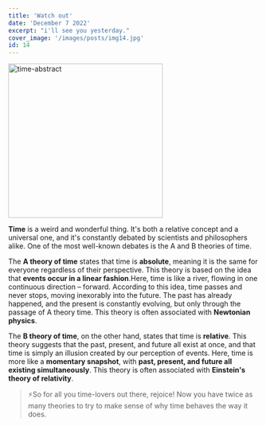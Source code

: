 ```yaml
---
title: 'Watch out'
date: 'December 7 2022'
excerpt: "i'll see you yesterday."
cover_image: '/images/posts/img14.jpg'
id: 14
---
```


<img src='/images/posts/img14.jpg' width='310' alt='time-abstract' />

**Time** is a weird and wonderful thing. It's both a relative concept and a universal one, and it's constantly debated by scientists and philosophers alike. One of the most well-known debates is the A and B theories of time.

The **A theory of time** states that time is **absolute**, meaning it is the same for everyone regardless of their perspective. This theory is based on the idea that **events occur in a linear fashion**.Here, time is like a river, flowing in one continuous direction – forward. According to this idea, time passes and never stops, moving inexorably into the future. The past has already happened, and the present is constantly evolving, but only through the passage of A theory time. This theory is often associated with **Newtonian physics**.

The **B theory of time**, on the other hand, states that time is **relative**. This theory suggests that the past, present, and future all exist at once, and that time is simply an illusion created by our perception of events. Here, time is more like a **momentary snapshot**, with **past, present, and future all existing simultaneously**. This theory is often associated with **Einstein's theory of relativity**.

> ⚡So for all you time-lovers out there, rejoice! Now you have twice as many theories to try to make sense of why time behaves the way it does.
